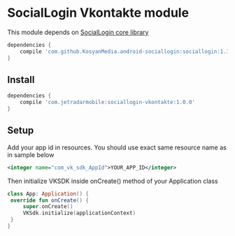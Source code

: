 # SocialLogin Vkontakte module

This module depends on [SocialLogin core library][sociallogin-core]

```Groovy
dependencies {
    compile 'com.github.KosyanMedia.android-sociallogin:sociallogin:1.1.0'
}
```

## Install

```Groovy
dependencies {
    compile 'com.jetradarmobile:sociallogin-vkontakte:1.0.0'
}
```

## Setup

Add your app id in resources. You should use exact same resource name as in sample below

```xml
<integer name="com_vk_sdk_AppId">YOUR_APP_ID</integer>
```

Then initialize VKSDK inside onCreate() method of your Application class

```Kotlin
class App: Application() {
 override fun onCreate() {
     super.onCreate()
     VKSdk.initialize(applicationContext)
 }
}
```

[sociallogin-core]: https://github.com/KosyanMedia/android-sociallogin